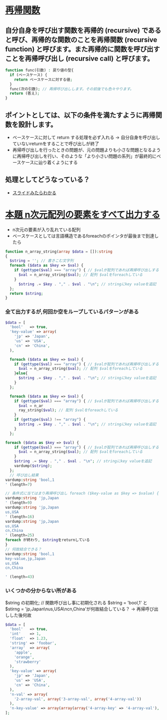 # [再帰関数](https://qiita.com/drken/items/23a4f604fa3f505dd5ad#1-%E5%86%8D%E5%B8%B0%E9%96%A2%E6%95%B0%E3%81%A8%E3%81%AF)

## 自分自身を呼び出す関数を再帰的 (recursive) であると呼び、再帰的な関数のことを再帰関数 (recursive function) と呼びます。また再帰的に関数を呼び出すことを再帰呼び出し (recursive call) と呼びます。

```php
function func(引数) : 戻り値の型{
  if (ベースケース) {
    return ベースケースに対する値;
  }
  func(次の引数); // 再帰呼び出しします。その前後でも色々やります。
  return (答え);
}
```
## ポイントとしては、以下の条件を満たすように再帰関数を設計します。

- ベースケースに対して return する処理を必ず入れる → 自分自身を呼び出していないreturnをすることで呼び出しが終了
- 再帰呼び出しを行ったときの問題が、元の問題よりも小さな問題となるように再帰呼び出しを行い、そのような「より小さい問題の系列」が最終的にベースケースに辿り着くようにする

## 処理としてどうなっている？
- [スライドみたらわかる](https://atcoder.jp/contests/apg4b/tasks/APG4b_v?lang=ja)

# [本題 n次元配列の要素をすべて出力する](./recursive_function_2.php)
- n次元の要素が入り乱れている配列
- ベースケースとしては言語構造であるforeachのポインタが最後まで到達したら

```php
function n_array_string(array $data = []):string
{
  $string = ''; // 書きこむ文字列
  foreach ($data as $key => $val) {
    if (gettype($val) === "array") { // $valが配列であれば再帰呼び出しする
      $val = n_array_string($val); // 配列 $valをforeachしている
    }
      $string .= $key . "," . $val . "\n"; // stringにkey valueを追記
  };
  return $string;
}
```

### 全て出力するが,何回か空をループしているパターンがある
```PHP テストデータ
$data = [
  'bool'   => true,
  'key-value' => array(
    'jp' => 'Japan',
    'us' => 'USA',
    'cn' => 'China',
  ),
```

```php 条件式にelseを記述した場合(1 < n)次元配列の要素は追記されない
  foreach ($data as $key => $val) {
    if (gettype($val) === "array") { // $valが配列であれば再帰呼び出しする
      $val = n_array_string($val); // 配列 $valをforeachしている
    }else{
      $string .= $key . "," . $val . "\n"; // stringにkey valueを追記
    }
  };
```

```PHP if条件式でvalが配列以外を指定した場合(1 < n)次元配列の要素は追記される
  foreach ($data as $key => $val) {
    if (gettype($val) === "array") { // $valが配列であれば再帰呼び出しする
      $val = n_ar
      ray_string($val); // 配列 $valをforeachしている
    }
    if (gettype($val) !== "array") {
      $string .= $key . "," . $val . "\n"; // stringにkey valueを追記
    }
  };
```

```PHP vardumpで$string出力した結果
foreach ($data as $key => $val) {
    if (gettype($val) === "array") { // $valが配列であれば再帰呼び出しする
      $val = n_array_string($val); // 配列 $valをforeachしている
    }
    $string .= $key . "," . $val . "\n"; // stringにkey valueを追記
    vardump($string);
  };
  // 呼び出し結果
vardump:string 'bool,1
' (length=7)

// 条件式に当てはまり再帰呼び出し foreach ($key-value as $key => $value) {
vardump:string 'jp,Japan
' (length=9)
vardump:string 'jp,Japan
us,USA
' (length=16)
vardump:string 'jp,Japan
us,USA
cn,China
' (length=25)
foreach が終わり, $stringをreturnしている
}
// 何故結合できる？
vardump:string 'bool,1
key-value,jp,Japan
us,USA
cn,China

' (length=43)
```
### いくつかの分からない所がある
$string の初期化; // 関数呼び出し事に初期化される
$string = 'bool,1' と $stirng = 'jp,Japan\nus,USA\ncn,China'が何故結合している？
→
再帰呼び出しした後何故

```PHP 確認用テストデータ
$data = [
  'bool'   => true,
  'int'    => 1,
  'float'  => 1.23,
  'string' => 'foobar',
  'array'  => array(
    'apple',
    'orange',
    'strawberry'
  ),
  'key-value' => array(
    'jp' => 'Japan',
    'us' => 'USA',
    'cn' => 'China',
  ),
  'n-val' => array(
    '2-array-val', array('3-array-val', array('4-array-val'))
  ),
  'n-key-value' => array(array(array('4-array-key' => '4-array-val'), '3-array-key' => '3-array-val'), '2-array-key' => '2-array-val')
];
```